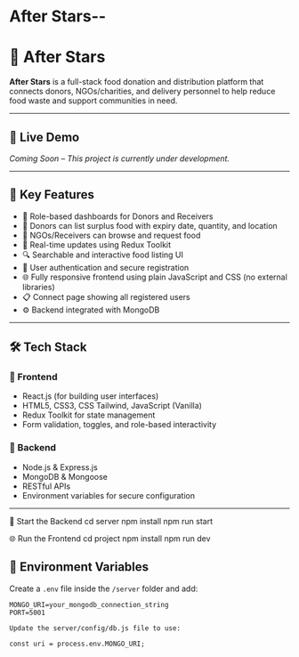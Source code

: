# After Stars--

# 🌟 After Stars

**After Stars** is a full-stack food donation and distribution platform that connects donors, NGOs/charities, and delivery personnel to help reduce food waste and support communities in need.

---

## 🔗 Live Demo
*Coming Soon – This project is currently under development.*

---

## 📌 Key Features

- 👤 Role-based dashboards for Donors and Receivers
- 🍲 Donors can list surplus food with expiry date, quantity, and location
- 🏢 NGOs/Receivers can browse and request food
- 🔄 Real-time updates using Redux Toolkit
- 🔍 Searchable and interactive food listing UI
- 🔐 User authentication and secure registration
- 🌐 Fully responsive frontend using plain JavaScript and CSS (no external libraries)
- 📋 Connect page showing all registered users
- ⚙️ Backend integrated with MongoDB

---

## 🛠️ Tech Stack

### 🧩 Frontend
- React.js (for building user interfaces)
- HTML5, CSS3, CSS Tailwind, JavaScript (Vanilla)
- Redux Toolkit for state management
- Form validation, toggles, and role-based interactivity

### 🧪 Backend
- Node.js & Express.js
- MongoDB & Mongoose
- RESTful APIs
- Environment variables for secure configuration

---
🚀 Start the Backend
cd server
npm install
npm run start

🌐 Run the Frontend
cd project
npm install
npm run dev



## 🔐 Environment Variables

Create a `.env` file inside the `/server` folder and add:

```env
MONGO_URI=your_mongodb_connection_string
PORT=5001

Update the server/config/db.js file to use:

const uri = process.env.MONGO_URI;
